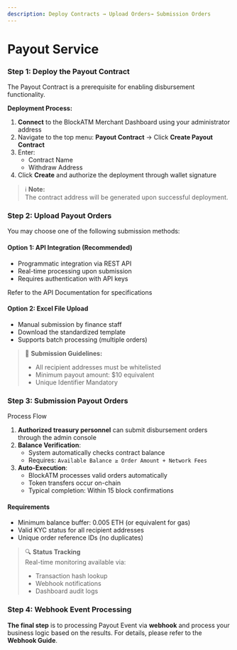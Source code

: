 ```yaml
---
description: Deploy Contracts → Upload Orders→ Submission Orders
---
```


# Payout Service



### Step 1: Deploy the Payout Contract

The Payout Contract is a prerequisite for enabling disbursement functionality.

**Deployment Process:**

1. **Connect** to the BlockATM Merchant Dashboard using your administrator address
2. Navigate to the top menu: **Payout Contract** → Click **Create  Payout Contract**
3. Enter:
   * Contract Name
   * Withdraw Address
4. Click **Create** and authorize the deployment through wallet signature

> ℹ️ **Note:**\
> The contract address will be generated upon successful deployment.&#x20;



### Step 2: Upload Payout Orders

You may choose one of the following submission methods:

#### Option 1: API Integration (Recommended)

* Programmatic integration via REST API
* Real-time processing upon submission
* Requires authentication with API keys

Refer to the API Documentation for specifications



#### Option 2: Excel File Upload

* Manual submission by finance staff
* Download the standardized template
* Supports batch processing (multiple orders)

> 📌 **Submission Guidelines:**
>
> * All recipient addresses must be whitelisted
> * Minimum payout amount: $10 equivalent
> * Unique Identifier Mandatory



### Step 3: Submission Payout Orders

Process Flow

1. **Authorized treasury personnel** can submit disbursement orders through the admin console
2. **Balance Verification**:
   * System automatically checks contract balance
   * Requires: `Available Balance ≥ Order Amount + Network Fees`
3. **Auto-Execution**:
   * BlockATM processes valid orders automatically
   * Token transfers occur on-chain
   * Typical completion: Within 15 block confirmations

#### Requirements

* Minimum balance buffer: 0.005 ETH (or equivalent for gas)
* Valid KYC status for all recipient addresses
* Unique order reference IDs (no duplicates)

> 🔍 **Status Tracking**\
> Real-time monitoring available via:
>
> * Transaction hash lookup
> * Webhook notifications
> * Dashboard audit logs

### Step 4: Webhook Event Processing

**The final step** is to processing Payout Event via **webhook** and process your business logic based on the results. For details, please refer to the **Webhook Guide**.



